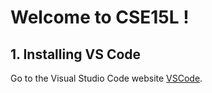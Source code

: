 # **Welcome to CSE15L !**
## 1. **Installing VS Code**
Go to the Visual Studio Code website [VSCode](https://code.visualstudio.com).
